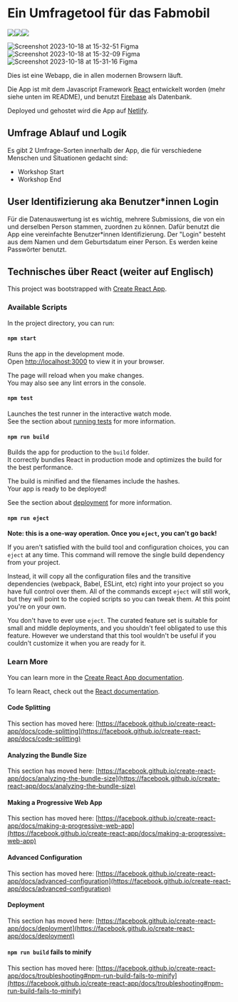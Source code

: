 # Ein Umfragetool für das Fabmobil
<div class="image-wrapper">
  <img src="https://github.com/Evaluationstool-Fabmobil-Lokallabore/fabmobil-surveytool/assets/147499884/6ae60f9d-efe5-463d-962d-d8517d86df80"/>
  <img src="https://github.com/Evaluationstool-Fabmobil-Lokallabore/fabmobil-surveytool/assets/147499884/6616928c-a241-4739-a508-f2917373ff73"/>
  <img src="https://github.com/Evaluationstool-Fabmobil-Lokallabore/fabmobil-surveytool/assets/147499884/f2f73ee4-33a2-41ee-89de-bb8e795fe624"/>
</div>
<style>.image-wrapper{display: flex;}</style>


![Screenshot 2023-10-18 at 15-32-51 Figma](https://github.com/Evaluationstool-Fabmobil-Lokallabore/fabmobil-surveytool/assets/147499884/6ae60f9d-efe5-463d-962d-d8517d86df80)
![Screenshot 2023-10-18 at 15-32-09 Figma](https://github.com/Evaluationstool-Fabmobil-Lokallabore/fabmobil-surveytool/assets/147499884/6616928c-a241-4739-a508-f2917373ff73)
![Screenshot 2023-10-18 at 15-31-16 Figma](https://github.com/Evaluationstool-Fabmobil-Lokallabore/fabmobil-surveytool/assets/147499884/f2f73ee4-33a2-41ee-89de-bb8e795fe624)

Dies ist eine Webapp, die in allen modernen Browsern läuft.

Die App ist mit dem Javascript Framework [React](https://react.dev/) entwickelt worden (mehr siehe unten im README), und benutzt [Firebase](https://firebase.google.com/) als Datenbank.

Deployed und gehostet wird die App auf [Netlify](https://www.netlify.com/).


## Umfrage Ablauf und Logik

Es gibt 2 Umfrage-Sorten innerhalb der App, die für verschiedene Menschen und Situationen gedacht sind:
- Workshop Start
- Workshop End


## User Identifizierung aka Benutzer*innen Login
Für die Datenauswertung ist es wichtig, mehrere Submissions, die von ein und derselben Person stammen, zuordnen zu können.
Dafür benutzt die App eine vereinfachte Benutzer*innen Identifizierung. Der "Login" besteht aus dem Namen und dem Geburtsdatum einer Person. Es werden keine Passwörter benutzt.

## Technisches über React (weiter auf Englisch)

This project was bootstrapped with [Create React App](https://github.com/facebook/create-react-app).

### Available Scripts

In the project directory, you can run:

#### `npm start`

Runs the app in the development mode.\
Open [http://localhost:3000](http://localhost:3000) to view it in your browser.

The page will reload when you make changes.\
You may also see any lint errors in the console.

#### `npm test`

Launches the test runner in the interactive watch mode.\
See the section about [running tests](https://facebook.github.io/create-react-app/docs/running-tests) for more information.

#### `npm run build`

Builds the app for production to the `build` folder.\
It correctly bundles React in production mode and optimizes the build for the best performance.

The build is minified and the filenames include the hashes.\
Your app is ready to be deployed!

See the section about [deployment](https://facebook.github.io/create-react-app/docs/deployment) for more information.

#### `npm run eject`

**Note: this is a one-way operation. Once you `eject`, you can't go back!**

If you aren't satisfied with the build tool and configuration choices, you can `eject` at any time. This command will remove the single build dependency from your project.

Instead, it will copy all the configuration files and the transitive dependencies (webpack, Babel, ESLint, etc) right into your project so you have full control over them. All of the commands except `eject` will still work, but they will point to the copied scripts so you can tweak them. At this point you're on your own.

You don't have to ever use `eject`. The curated feature set is suitable for small and middle deployments, and you shouldn't feel obligated to use this feature. However we understand that this tool wouldn't be useful if you couldn't customize it when you are ready for it.

### Learn More

You can learn more in the [Create React App documentation](https://facebook.github.io/create-react-app/docs/getting-started).

To learn React, check out the [React documentation](https://reactjs.org/).

#### Code Splitting

This section has moved here: [https://facebook.github.io/create-react-app/docs/code-splitting](https://facebook.github.io/create-react-app/docs/code-splitting)

#### Analyzing the Bundle Size

This section has moved here: [https://facebook.github.io/create-react-app/docs/analyzing-the-bundle-size](https://facebook.github.io/create-react-app/docs/analyzing-the-bundle-size)

#### Making a Progressive Web App

This section has moved here: [https://facebook.github.io/create-react-app/docs/making-a-progressive-web-app](https://facebook.github.io/create-react-app/docs/making-a-progressive-web-app)

#### Advanced Configuration

This section has moved here: [https://facebook.github.io/create-react-app/docs/advanced-configuration](https://facebook.github.io/create-react-app/docs/advanced-configuration)

#### Deployment

This section has moved here: [https://facebook.github.io/create-react-app/docs/deployment](https://facebook.github.io/create-react-app/docs/deployment)

#### `npm run build` fails to minify

This section has moved here: [https://facebook.github.io/create-react-app/docs/troubleshooting#npm-run-build-fails-to-minify](https://facebook.github.io/create-react-app/docs/troubleshooting#npm-run-build-fails-to-minify)
